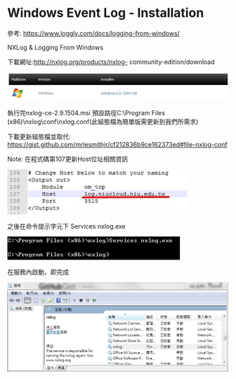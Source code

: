 # Windows Event Log - Installation
參考: https://www.loggly.com/docs/logging-from-windows/

NXLog & Logging From Windows

下載網址:http://nxlog.org/products/nxlog-
community-edition/download

![](nxlog01.jpg)

執行完nxlog-ce-2.9.1504.msi
預設路徑C:\Program Files (x86)\nxlog\conf\nxlog.conf(此組態檔為簡單版需更新到我們所需求)

下載更新組態檔並取代: https://gist.github.com/mrlesmithjr/cf212836b9ce162373ed#file-nxlog-conf

Note:
在程式碼第107更新Host位址相關資訊

![](nxlog02.jpg)

之後在命令提示字元下
Services nxlog.exe

![](nxlog03.jpg)

在服務內啟動，即完成

![](nxlog04.jpg)
